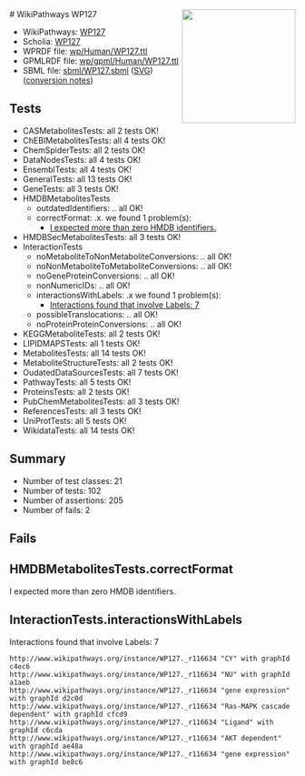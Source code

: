 <img style="float: right; width: 200px" src="../logo.png" />
# WikiPathways WP127

* WikiPathways: [WP127](https://identifiers.org/wikipathways:WP127)
* Scholia: [WP127](https://scholia.toolforge.org/wikipathways/WP127)
* WPRDF file: [wp/Human/WP127.ttl](../wp/Human/WP127.ttl)
* GPMLRDF file: [wp/gpml/Human/WP127.ttl](../wp/gpml/Human/WP127.ttl)
* SBML file: [sbml/WP127.sbml](../sbml/WP127.sbml) ([SVG](../sbml/WP127.svg)) ([conversion notes](../sbml/WP127.txt))

## Tests
* CASMetabolitesTests: all 2 tests OK!
* ChEBIMetabolitesTests: all 4 tests OK!
* ChemSpiderTests: all 2 tests OK!
* DataNodesTests: all 4 tests OK!
* EnsemblTests: all 4 tests OK!
* GeneralTests: all 13 tests OK!
* GeneTests: all 3 tests OK!
* HMDBMetabolitesTests
    * outdatedIdentifiers: .. all OK!
    * correctFormat: .x. we found 1 problem(s):
        * [I expected more than zero HMDB identifiers.](#ad154c1e)
* HMDBSecMetabolitesTests: all 3 tests OK!
* InteractionTests
    * noMetaboliteToNonMetaboliteConversions: .. all OK!
    * noNonMetaboliteToMetaboliteConversions: .. all OK!
    * noGeneProteinConversions: .. all OK!
    * nonNumericIDs: .. all OK!
    * interactionsWithLabels: .x we found 1 problem(s):
        * [Interactions found that involve Labels: 7](#630d267e)
    * possibleTranslocations: .. all OK!
    * noProteinProteinConversions: .. all OK!
* KEGGMetaboliteTests: all 2 tests OK!
* LIPIDMAPSTests: all 1 tests OK!
* MetabolitesTests: all 14 tests OK!
* MetaboliteStructureTests: all 2 tests OK!
* OudatedDataSourcesTests: all 7 tests OK!
* PathwayTests: all 5 tests OK!
* ProteinsTests: all 2 tests OK!
* PubChemMetabolitesTests: all 3 tests OK!
* ReferencesTests: all 3 tests OK!
* UniProtTests: all 5 tests OK!
* WikidataTests: all 14 tests OK!


## Summary

* Number of test classes: 21
* Number of tests: 102
* Number of assertions: 205
* Number of fails: 2

## Fails

<a name="ad154c1e" />

## HMDBMetabolitesTests.correctFormat

I expected more than zero HMDB identifiers.
<a name="630d267e" />

## InteractionTests.interactionsWithLabels

Interactions found that involve Labels: 7
```
http://www.wikipathways.org/instance/WP127._r116634 "CY" with graphId c4ec6
http://www.wikipathways.org/instance/WP127._r116634 "NU" with graphId a1aeb
http://www.wikipathways.org/instance/WP127._r116634 "gene expression" with graphId d2c0d
http://www.wikipathways.org/instance/WP127._r116634 "Ras-MAPK cascade dependent" with graphId cfcd9
http://www.wikipathways.org/instance/WP127._r116634 "Ligand" with graphId c6cda
http://www.wikipathways.org/instance/WP127._r116634 "AKT dependent" with graphId ae48a
http://www.wikipathways.org/instance/WP127._r116634 "gene expression" with graphId be8c6
```

